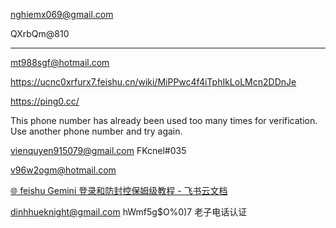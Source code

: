 nghiemx069@gmail.com

QXrbQm@810

---
mt988sgf@hotmail.com



https://ucnc0xrfurx7.feishu.cn/wiki/MiPPwc4f4iTphIkLoLMcn2DDnJe

https://ping0.cc/

This phone number has already been used too many times for verification. Use another phone number and try again.



vienquyen915079@gmail.com
FKcnel#035

v96w2ogm@hotmail.com

[ 🌐 feishu Gemini 登录和防封控保姆级教程 - 飞书云文档](https://ucnc0xrfurx7.feishu.cn/wiki/MiPPwc4f4iTphIkLoLMcn2DDnJe)


dinhhueknight@gmail.com
hWmf5g$O%0)7
老子电话认证



